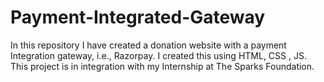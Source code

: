 # Payment-Integrated-Gateway
In this repository I have created a donation website with a payment Integration gateway, i.e., Razorpay. I created this using HTML, CSS , JS. This project is in integration with my Internship at The Sparks Foundation.
